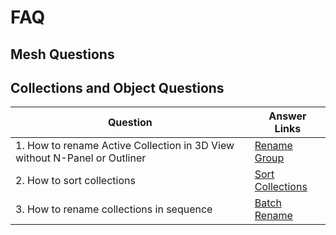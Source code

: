 # FAQ

## Mesh Questions

## Collections and Object Questions
| Question | Answer Links |
|---|---|
| 1. How to rename Active Collection in 3D View without N-Panel or Outliner | [Rename Group](tools.md/#rename-group) |
| 2. How to sort collections | [Sort Collections](tools.md/#sort-collections) |
| 3. How to rename collections in sequence | [Batch Rename](tools.md/#batch-rename-groups) |
